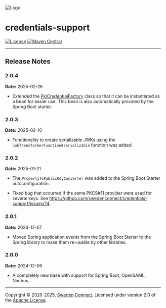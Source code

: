 ![Logo](https://docs.swedenconnect.se/technical-framework/img/sweden-connect.png)

# credentials-support

[![License](https://img.shields.io/badge/License-Apache%202.0-blue.svg)](https://opensource.org/licenses/Apache-2.0) [![Maven Central](https://maven-badges.herokuapp.com/maven-central/se.swedenconnect.security/credentials-support/badge.svg)](https://maven-badges.herokuapp.com/maven-central/se.swedenconnect.security/credentials-support)

---

## Release Notes

### 2.0.4

**Date:** 2025-02-26

- Extended the [PkiCredentialFactory](https://github.com/swedenconnect/credentials-support/blob/main/credentials-support/src/main/java/se/swedenconnect/security/credential/factory/PkiCredentialFactory.java) class so that it can be instantiated as a bean for easier use. This bean is also automatically provided by the Spring Boot starter.

### 2.0.3

**Date:** 2025-02-10

- Functionality to create serializable JWKs using the `JwkTransformerFunction#serializable` function was added.

### 2.0.2

**Date:** 2025-01-21

- The `PropertyToPublicKeyConverter` was added to the Spring Boot Starter autoconfiguration.

- Fixed bug that occurred if the same PKCS#11 provider were used for several keys. See https://github.com/swedenconnect/credentials-support/issues/74.

### 2.0.1

**Date:** 2024-12-07

- Moved Spring application events from the Spring Boot Starter to the Spring library to make them re-usable by other libraries.

### 2.0.0

**Date:** 2024-12-06

- A completely new base with support for Spring Boot, OpenSAML, Nimbus.

---

Copyright &copy; 2020-2025, [Sweden Connect](https://swedenconnect.se). Licensed under version 2.0 of the [Apache License](http://www.apache.org/licenses/LICENSE-2.0).

